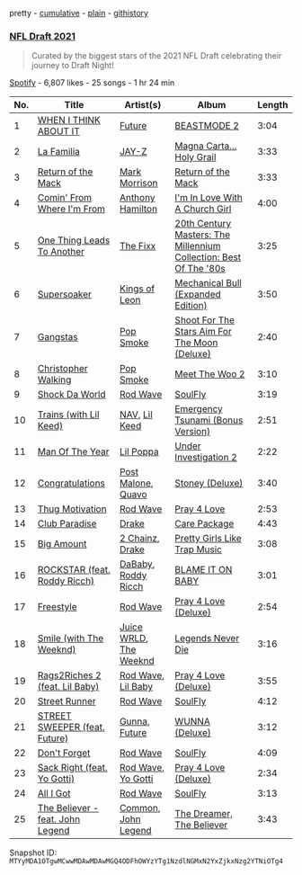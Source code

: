 pretty - [cumulative](/playlists/cumulative/37i9dQZF1DXbmafsRvwS7L.md) - [plain](/playlists/plain/37i9dQZF1DXbmafsRvwS7L) - [githistory](https://github.githistory.xyz/mackorone/spotify-playlist-archive/blob/main/playlists/plain/37i9dQZF1DXbmafsRvwS7L)

### [NFL Draft 2021](https://open.spotify.com/playlist/37i9dQZF1DXbmafsRvwS7L)

> Curated by the biggest stars of the 2021 NFL Draft celebrating their journey to Draft Night!

[Spotify](https://open.spotify.com/user/spotify) - 6,807 likes - 25 songs - 1 hr 24 min

| No. | Title | Artist(s) | Album | Length |
|---|---|---|---|---|
| 1 | [WHEN I THINK ABOUT IT](https://open.spotify.com/track/5igp7gTNLQvsDOVRLeHrvq) | [Future](https://open.spotify.com/artist/1RyvyyTE3xzB2ZywiAwp0i) | [BEASTMODE 2](https://open.spotify.com/album/0KyO7XcPyKdqrbN08h8avh) | 3:04 |
| 2 | [La Familia](https://open.spotify.com/track/1Jz9nO8LaaZAwbRClmkL7r) | [JAY\-Z](https://open.spotify.com/artist/3nFkdlSjzX9mRTtwJOzDYB) | [Magna Carta..\. Holy Grail](https://open.spotify.com/album/0kSJLkOtFwJoVbZu5C2BRV) | 3:33 |
| 3 | [Return of the Mack](https://open.spotify.com/track/3jDdpx9PMlfMBS5tOBHFm9) | [Mark Morrison](https://open.spotify.com/artist/6V3F8MZrOKdT9fU686ybE9) | [Return of the Mack](https://open.spotify.com/album/6plavTFCGXv5vpy0jZVtOV) | 3:33 |
| 4 | [Comin' From Where I'm From](https://open.spotify.com/track/5P8hv9q06ZHrdMfF1omXyd) | [Anthony Hamilton](https://open.spotify.com/artist/2DzRMyWgjuMbYvt5BLbpCo) | [I'm In Love With A Church Girl](https://open.spotify.com/album/7HbOjQfJFo8ZfPqA4dyAY7) | 4:00 |
| 5 | [One Thing Leads To Another](https://open.spotify.com/track/2d1NMaw8arIU2Fy4BnWqLs) | [The Fixx](https://open.spotify.com/artist/53RkHTcl0SJZjpzqogkBf4) | [20th Century Masters: The Millennium Collection: Best Of The '80s](https://open.spotify.com/album/5SaMVD3JhB3JU9A66Xwj0E) | 3:25 |
| 6 | [Supersoaker](https://open.spotify.com/track/4cQIbDqCZrHknxlDUjRHZ0) | [Kings of Leon](https://open.spotify.com/artist/2qk9voo8llSGYcZ6xrBzKx) | [Mechanical Bull \(Expanded Edition\)](https://open.spotify.com/album/0cRJKK0y1sfZEqWub4dK9v) | 3:50 |
| 7 | [Gangstas](https://open.spotify.com/track/765fiRGlmsVAoYHXHeCWtu) | [Pop Smoke](https://open.spotify.com/artist/0eDvMgVFoNV3TpwtrVCoTj) | [Shoot For The Stars Aim For The Moon \(Deluxe\)](https://open.spotify.com/album/45HGJedVnKuOXNFW8fVuDz) | 2:40 |
| 8 | [Christopher Walking](https://open.spotify.com/track/07BM7xLdcXIJHkqvF3e8gQ) | [Pop Smoke](https://open.spotify.com/artist/0eDvMgVFoNV3TpwtrVCoTj) | [Meet The Woo 2](https://open.spotify.com/album/6whVA0JLBmjElTSXahWFlQ) | 3:10 |
| 9 | [Shock Da World](https://open.spotify.com/track/2dW1Ez9jFemenXQh65ShXO) | [Rod Wave](https://open.spotify.com/artist/45TgXXqMDdF8BkjA83OM7z) | [SoulFly](https://open.spotify.com/album/4FY0HCt6PEbOF1RqUbYVzq) | 3:19 |
| 10 | [Trains \(with Lil Keed\)](https://open.spotify.com/track/6fE1d6pUMNJQvXw84Ok1W1) | [NAV](https://open.spotify.com/artist/7rkW85dBwwrJtlHRDkJDAC), [Lil Keed](https://open.spotify.com/artist/3uJx5SnOM59Li7lCxA3b29) | [Emergency Tsunami \(Bonus Version\)](https://open.spotify.com/album/3aMMFb7DaFT06VfavwhrPi) | 2:51 |
| 11 | [Man Of The Year](https://open.spotify.com/track/6Mo0rLbLNOzEFud0FuPJsm) | [Lil Poppa](https://open.spotify.com/artist/2hq1yEIcPd7KMLmU6h77Cg) | [Under Investigation 2](https://open.spotify.com/album/4qmS3J4ECCCnz5eL2K9qrz) | 2:22 |
| 12 | [Congratulations](https://open.spotify.com/track/1bLjm7Gqjbuv57OxZdhLrP) | [Post Malone](https://open.spotify.com/artist/246dkjvS1zLTtiykXe5h60), [Quavo](https://open.spotify.com/artist/0VRj0yCOv2FXJNP47XQnx5) | [Stoney \(Deluxe\)](https://open.spotify.com/album/2TbtBmA00IP0P1GpUqIaXS) | 3:40 |
| 13 | [Thug Motivation](https://open.spotify.com/track/4K18dBorn71LYXSQLCgqYc) | [Rod Wave](https://open.spotify.com/artist/45TgXXqMDdF8BkjA83OM7z) | [Pray 4 Love](https://open.spotify.com/album/4PocDl8UW41nVHOUntALFu) | 2:53 |
| 14 | [Club Paradise](https://open.spotify.com/track/0aywDdTQxCpstrdB1C0HTD) | [Drake](https://open.spotify.com/artist/3TVXtAsR1Inumwj472S9r4) | [Care Package](https://open.spotify.com/album/6CY70qRxPutN3VKfYhNREa) | 4:43 |
| 15 | [Big Amount](https://open.spotify.com/track/0O87uYqVEojqL2vYXAQx38) | [2 Chainz](https://open.spotify.com/artist/17lzZA2AlOHwCwFALHttmp), [Drake](https://open.spotify.com/artist/3TVXtAsR1Inumwj472S9r4) | [Pretty Girls Like Trap Music](https://open.spotify.com/album/5afLbcIqtQH2e8yZ2Jmr73) | 3:08 |
| 16 | [ROCKSTAR \(feat\. Roddy Ricch\)](https://open.spotify.com/track/30UFKKWSOC2Xr6KfWcyvsI) | [DaBaby](https://open.spotify.com/artist/4r63FhuTkUYltbVAg5TQnk), [Roddy Ricch](https://open.spotify.com/artist/757aE44tKEUQEqRuT6GnEB) | [BLAME IT ON BABY](https://open.spotify.com/album/7BOMvNIR8XO113G2Fm4hfF) | 3:01 |
| 17 | [Freestyle](https://open.spotify.com/track/1cQSnZNAr8v4ctgSsyrXGe) | [Rod Wave](https://open.spotify.com/artist/45TgXXqMDdF8BkjA83OM7z) | [Pray 4 Love \(Deluxe\)](https://open.spotify.com/album/7KIxcE8dxoAgia4OClu4pr) | 2:54 |
| 18 | [Smile \(with The Weeknd\)](https://open.spotify.com/track/3IISoPvg72c0dUeb0TIRMA) | [Juice WRLD](https://open.spotify.com/artist/4MCBfE4596Uoi2O4DtmEMz), [The Weeknd](https://open.spotify.com/artist/1Xyo4u8uXC1ZmMpatF05PJ) | [Legends Never Die](https://open.spotify.com/album/3rt9CHTA1UdpNZRqEtlPbl) | 3:16 |
| 19 | [Rags2Riches 2 \(feat\. Lil Baby\)](https://open.spotify.com/track/4QXGLydgxkEP1FTQK4Y7C5) | [Rod Wave](https://open.spotify.com/artist/45TgXXqMDdF8BkjA83OM7z), [Lil Baby](https://open.spotify.com/artist/5f7VJjfbwm532GiveGC0ZK) | [Pray 4 Love \(Deluxe\)](https://open.spotify.com/album/7KIxcE8dxoAgia4OClu4pr) | 3:55 |
| 20 | [Street Runner](https://open.spotify.com/track/7zjPZFfiDXD1sIQFH4NPzS) | [Rod Wave](https://open.spotify.com/artist/45TgXXqMDdF8BkjA83OM7z) | [SoulFly](https://open.spotify.com/album/4FY0HCt6PEbOF1RqUbYVzq) | 4:12 |
| 21 | [STREET SWEEPER \(feat\. Future\)](https://open.spotify.com/track/6FccIKUJRJefzuUQmWWn56) | [Gunna](https://open.spotify.com/artist/2hlmm7s2ICUX0LVIhVFlZQ), [Future](https://open.spotify.com/artist/1RyvyyTE3xzB2ZywiAwp0i) | [WUNNA \(Deluxe\)](https://open.spotify.com/album/0s5cfxWXH7ahE2LtJNy6jj) | 3:12 |
| 22 | [Don't Forget](https://open.spotify.com/track/76KpeXUTAv9ZlOubBKFAyj) | [Rod Wave](https://open.spotify.com/artist/45TgXXqMDdF8BkjA83OM7z) | [SoulFly](https://open.spotify.com/album/4FY0HCt6PEbOF1RqUbYVzq) | 4:09 |
| 23 | [Sack Right \(feat\. Yo Gotti\)](https://open.spotify.com/track/2gRdFSbP40IRVg2HWzSchZ) | [Rod Wave](https://open.spotify.com/artist/45TgXXqMDdF8BkjA83OM7z), [Yo Gotti](https://open.spotify.com/artist/6Ha4aES39QiVjR0L2lwuwq) | [Pray 4 Love \(Deluxe\)](https://open.spotify.com/album/7KIxcE8dxoAgia4OClu4pr) | 2:34 |
| 24 | [All I Got](https://open.spotify.com/track/2xShtispA0L5J8SyZFQGSX) | [Rod Wave](https://open.spotify.com/artist/45TgXXqMDdF8BkjA83OM7z) | [SoulFly](https://open.spotify.com/album/4FY0HCt6PEbOF1RqUbYVzq) | 3:13 |
| 25 | [The Believer \- feat\. John Legend](https://open.spotify.com/track/6QtpJNlCfA091GmD2ALNri) | [Common](https://open.spotify.com/artist/2GHclqNVjqGuiE5mA7BEoc), [John Legend](https://open.spotify.com/artist/5y2Xq6xcjJb2jVM54GHK3t) | [The Dreamer, The Believer](https://open.spotify.com/album/17eQeA5m7DpsZ42mUAGjgG) | 3:43 |

Snapshot ID: `MTYyMDA1OTgwMCwwMDAwMDAwMGQ4ODFhOWYzYTg1NzdlNGMxN2YxZjkxNzg2YTNiOTg4`
